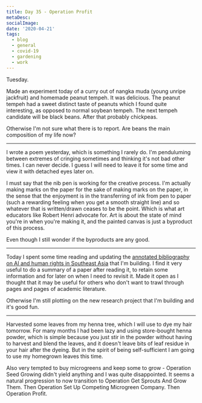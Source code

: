 ```yaml
---
title: Day 35 - Operation Profit
metaDesc: 
socialImage: 
date: '2020-04-21'
tags:
  - blog
  - general
  - covid-19
  - gardening
  - work
---
```


Tuesday. 

Made an experiment today of a curry out of nangka muda (young unripe jackfruit) and homemade peanut tempeh. It was delicious. The peanut tempeh had a sweet distinct taste of peanuts which I found quite interesting, as opposed to normal soybean tempeh. The next tempeh candidate will be black beans. After that probably chickpeas.   

Otherwise I'm not sure what there is to report. Are beans the main composition of my life now? 

---

I wrote a poem yesterday, which is something I rarely do. I'm penduluming between extremes of cringing sometimes and thinking it's not bad other times. I can never decide. I guess I will need to leave it for some time and view it with detached eyes later on. 

I must say that the nib pen is working for the creative process. I'm actually making marks on the paper for the sake of making marks on the paper, in the sense that the enjoyment is in the transferring of ink from pen to paper (such a rewarding feeling when you get a smooth straight line) and so whatever that is written/drawn ceases to be the point. Which is what art educators like Robert Henri advocate for. Art is about the state of mind you're in when you're making it, and the painted canvas is just a byproduct of this process. 

Even though I still wonder if the byproducts are any good. 

---

Today I spent some time reading and updating the [annotated bibliography on AI and human rights in Southeast Asia](https://docs.google.com/document/d/1HjJbkuH_k9R2lyI1aeRW2rQUEg0PQKy5jArA_HieS9k/edit#) that I'm building. I find it very useful to do a summary of a paper after reading it, to retain some information and for later on when I need to revisit it. Made it open as I thought that it may be useful for others who don't want to trawl through pages and pages of academic literature. 

Otherwise I'm still plotting on the new research project that I'm building and it's good fun.   

---

Harvested some leaves from my henna tree, which I will use to dye my hair tomorrow. For many months I had been lazy and using store-bought henna powder, which is simple because you just stir in the powder without having to harvest and blend the leaves, and it doesn't leave bits of leaf residue in your hair after the dyeing. But in the spirit of being self-sufficient I am going to use my homegrown leaves this time. 

Also very tempted to buy microgreens and keep some to grow - Operation Seed Growing didn't yield anything and I was quite disappointed. It seems a natural progression to now transition to Operation Get Sprouts And Grow Them. Then Operation Set Up Competing Microgreen Company. Then Operation Profit. 